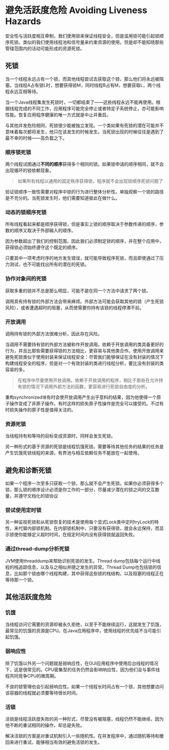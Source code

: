 # 避免活跃度危险 Avoiding Liveness Hazards
安全性与活跃度相互牵制，我们使用锁来保证线程安全，但是滥用锁可能引起锁顺序死锁。类似的我们使用线程池和信号量来约束资源的使用，但是却不能知晓那些管辖范围内的活动可能形成的资源死锁。

## 死锁
当一个线程永远占有一个锁，而其他线程尝试去获取这个锁，那么他们将永远被阻塞。当线程A占有锁L时，想要获得锁M，同时线程B占有M，想要获取L，两个线程永远互相等待。

当一个Java线程集发生死锁时，一切都结束了——这些线程永远不能再使用。根据线程完成的不同工作，应用程序可能完全停止或者特定子系统停止，亦可能影响性能。恢复应用程序健康的唯一方式就是中止并重启。

与其他并发危险相同，死锁很少能被独立发现。一个类如果有死锁的潜在可能并不意味着每次都将发生，他只在该发生的时候发生。当死锁出现的时候往往是遇到了最不幸的时候——高负载之下。

### 顺序锁死锁
两个线程试图通过**不同的顺序**获得多个相同的锁。如果锁申请的顺序相同，就不会出现循环的锁依赖现象。
>如果所有线程以通用的固定秩序获得锁，程序就不会出现锁顺序死锁问题了

验证锁顺序一致性需要对程序中锁的行为进行整体分析性。单独观察一个锁的路径是不充分的。当死锁发生时，他们需要知道彼此在做什么。

### 动态的锁顺序死锁
所有线程看起来都是顺序获得锁，但是事实上锁的顺序取决于参数传递的顺序，参数的顺序又取决于外部输入的顺序。

因为参数超出了我们的控制范围，因此我们必须制定锁的顺序，并在整个应用中，获得锁必须始终遵守这个既定的顺序。

只要其中一项考虑时序的地方发生错误，就可能导致程序死锁，而且即使通过了压力测试，也不可能找出所有的潜在的死锁。

### 协作对象间的死锁
获取多重的锁并不总是那么明显，可能不是在同一个方法中请求了两个锁。

调用具有持有锁的外部方法会带来麻烦。外部方法可能会获取其他的锁（产生死锁风险），或者遭遇超时的阻塞，从而使需要你持有该锁的线程停滞不前。

### 开放调用
调用持有锁的外部方法很难分析，因此存在风险。

当调用不需要持有锁的外部方法被称作开放调用。依赖于开放调用的类具备更好的行为，并且比那些需要获得锁的方法相比，更容易与其他类合作。使用开放调用来避免死锁类似于使用封装来保证线程安全：尽管我们能够保证在没有封装的情况下构建线程安全的程序，但是对一个有效封装的类进行线程分析，要比没有封装的类容易的多。

> 在程序中尽量使用开放调用。依赖于开放调用的程序，相比于那些在允许持有锁的情况下调用外部方法的函数，更容易进行死锁自由度的分析。

重构synchronized块有时会使开放调用产生出乎意料的结果，因为他使得一个原子操作变成了非原子操作。有时这样的损失原子性操作是完全可以接受的。不过有时损失操作的原子性是值得关注的。


### 资源死锁
当线程持有和等待的目标变成资源时，同样会发生死锁。

另一种形式的基于资源的死锁是线程饥饿死锁。需要等待其他任务的结果的任务是产生饥饿死锁线程的来源，有界池与相互依赖任务不能放在一起使用。

## 避免和诊断死锁
如果一个程序一次至多只获取一个锁，那么就不会产生死锁。如果你必须获得多个锁，那么锁的顺序设计必须是你工作的一部分，尽量减少潜在的锁之间的交互数量，并遵守文档化的锁协议

### 尝试使用定时锁
另一种监视死锁和从死锁恢复的技术是使用每个显式Lock类中定时tryLock的特性，来代替内部锁机制。在内部锁机制中，只要没有获得锁，就会永远保持，而显示锁使你能够定义超时时间，在规定时间内没有获得锁就返回失败。

### 通过thread-dump分析死锁
JVM使用threaddump来帮助识别死锁的发生。Thread dump包括每个运行中线程的栈追踪信息，以及与之相似并随之发生的异常。Thread Dump也包括锁的信息，比如那个锁由哪个线程构建，其中获得这些锁的栈结构，以及阻塞的线程正在等待那一个锁。

## 其他活跃度危险
### 饥饿
当线程访问它需要的资源却被永久拒绝，以至于不能继续运行，这就发生了饥饿，最常见的饥饿的资源是CPU。在Java应用程序中，使用线程的优先级不当可能引起饥饿。

### 弱响应性
除了饥饿以外另一个问题就是弱响应性，在GUI应用程序中使用后台线程的情况下，这是很常见的。CPU密集型的任务仍然会影响响应性，因为他们会与事件线程共同竞争CPU的微周期。

不良的锁管理也会引起弱响应性。如果一个线程长时间占有一个锁，其他想要访问该容器的线程就必须要等待很长时间。

### 活锁
活锁是线程活跃度失败的另一种形式，尽管没有被阻塞，线程仍然不能继续，因为他不断的重试相同的操作，却总是失败。

解决活锁的方案是对重试机制引入一些随机性。在并发程序中，通过随机等待和撤回来进行重试，能够相当有效的避免活锁的发生。
